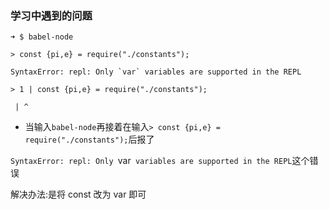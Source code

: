 ### 学习中遇到的问题





```
➜ $ babel-node

> const {pi,e} = require("./constants");

SyntaxError: repl: Only `var` variables are supported in the REPL

> 1 | const {pi,e} = require("./constants");

 | ^

```


- 当输入`babel-node`再接着在输入`> const {pi,e} = require("./constants");`后报了

`SyntaxError: repl: Only `var` variables are supported in the REPL`这个错误

解决办法:是将 const 改为 var 即可








